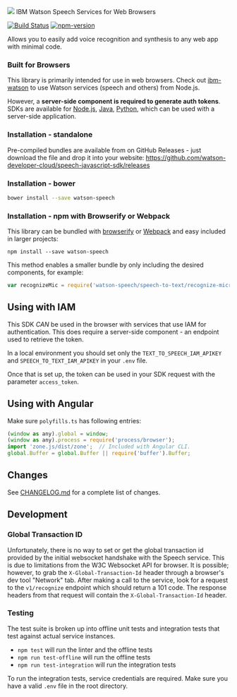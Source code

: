 ![](docs/js-sdk.png)
IBM Watson Speech Services for Web Browsers

[![Build Status](https://travis-ci.org/watson-developer-cloud/speech-javascript-sdk.svg?branch=master)](https://travis-ci.org/watson-developer-cloud/speech-javascript-sdk)
[![npm-version](https://img.shields.io/npm/v/watson-speech.svg)](https://www.npmjs.com/package/watson-speech)

Allows you to easily add voice recognition and synthesis to any web app with minimal code.

### Built for Browsers

This library is primarily intended for use in web browsers. Check out [ibm-watson](https://www.npmjs.com/package/ibm-watson) to use Watson services (speech and others) from Node.js.

However, a **server-side component is required to generate auth tokens**. SDKs are available for [Node.js](https://github.com/watson-developer-cloud/node-sdk#authorization), [Java](https://github.com/watson-developer-cloud/java-sdk), [Python](https://github.com/watson-developer-cloud/python-sdk/blob/master/examples/authorization_v1.py), which can be used with a server-side application.

### Installation - standalone

Pre-compiled bundles are available from on GitHub Releases - just download the file and drop it into your website: https://github.com/watson-developer-cloud/speech-javascript-sdk/releases

### Installation - bower

```sh
bower install --save watson-speech
```

### Installation - npm with Browserify or Webpack

This library can be bundled with [browserify](http://browserify.org/) or [Webpack](http://webpack.github.io/)
and easy included in larger projects:

    npm install --save watson-speech

This method enables a smaller bundle by only including the desired components, for example:

```js
var recognizeMic = require('watson-speech/speech-to-text/recognize-microphone');
```

## Using with IAM

This SDK _CAN_ be used in the browser with services that use IAM for authentication. This does require a server-side component - an endpoint used to retrieve the token.

In a local environment you should set only the `TEXT_TO_SPEECH_IAM_APIKEY` and `SPEECH_TO_TEXT_IAM_APIKEY` in your `.env` file.

Once that is set up, the token can be used in your SDK request with the parameter `access_token`.

## Using with Angular

Make sure `polyfills.ts` has following entries:

```js
(window as any).global = window;
(window as any).process = require('process/browser');
import 'zone.js/dist/zone';  // Included with Angular CLI.
global.Buffer = global.Buffer || require('buffer').Buffer;
```

## Changes

See [CHANGELOG.md](CHANGELOG.md) for a complete list of changes.

## Development

### Global Transaction ID

Unfortunately, there is no way to set or get the global transaction id provided by the initial websocket handshake with the Speech service. This is due to limitations from the W3C Websocket API for browser. It is possible; however, to grab the `X-Global-Transaction-Id` header through a browser's dev tool "Network" tab. After making a call to the service, look for a request to the `v1/recognize` endpoint which should return a 101 code. The response headers from that request will contain the `X-Global-Transaction-Id` header.

### Testing

The test suite is broken up into offline unit tests and integration tests that test against actual service instances.

- `npm test` will run the linter and the offline tests
- `npm run test-offline` will run the offline tests
- `npm run test-integration` will run the integration tests

To run the integration tests, service credentials are required. Make sure you have a valid `.env` file in the root directory.
